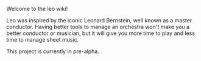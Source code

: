 Welcome to the leo wiki!

Leo was inspired by the iconic Leonard Bernstein, well known as a master conductor. Having better tools to manage an orchestra won't make you a better conductor or musician, but it will give you more time to play and less time to manage sheet music.

This project is currently in pre-alpha.
